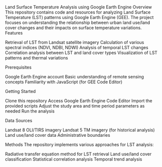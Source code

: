Land Surface Temperature Analysis using Google Earth Engine
Overview
This repository contains code and resources for analyzing Land Surface Temperature (LST) patterns using Google Earth Engine (GEE). The project focuses on understanding the relationship between urban land use/land cover changes and their impacts on surface temperature variations.
Features

Retrieval of LST from Landsat satellite imagery
Calculation of various spectral indices (NDVI, NDBI, NDWI)
Analysis of temporal LST changes
Correlation analysis between LST and land cover types
Visualization of LST patterns and thermal variations

Prerequisites

Google Earth Engine account
Basic understanding of remote sensing concepts
Familiarity with JavaScript (for GEE Code Editor)

Getting Started

Clone this repository
Access Google Earth Engine Code Editor
Import the provided scripts
Adjust the study area and time period parameters as needed
Run the analysis

Data Sources

Landsat 8 OLI/TIRS imagery
Landsat 5 TM imagery (for historical analysis)
Land use/land cover data
Administrative boundaries

Methods
The repository implements various approaches for LST analysis:

Radiative transfer equation method for LST retrieval
Land use/land cover classification
Statistical correlation analysis
Temporal trend analysis
